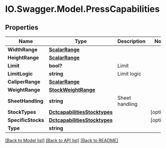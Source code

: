 # IO.Swagger.Model.PressCapabilities
## Properties

Name | Type | Description | Notes
------------ | ------------- | ------------- | -------------
**WidthRange** | [**ScalarRange**](ScalarRange.md) |  | 
**HeightRange** | [**ScalarRange**](ScalarRange.md) |  | 
**Limit** | **bool?** | Limit | 
**LimitLogic** | **string** | Limit logic | 
**CaliperRange** | [**ScalarRange**](ScalarRange.md) |  | 
**WeightRange** | [**StockWeightRange**](StockWeightRange.md) |  | 
**SheetHandling** | **string** | Sheet handling | 
**StockTypes** | [**DctcapabilitiesStocktypes**](DctcapabilitiesStocktypes.md) |  | [optional] 
**SpecificStocks** | [**DctcapabilitiesStocktypes**](DctcapabilitiesStocktypes.md) |  | [optional] 
**Type** | **string** |  | 

[[Back to Model list]](../README.md#documentation-for-models) [[Back to API list]](../README.md#documentation-for-api-endpoints) [[Back to README]](../README.md)


